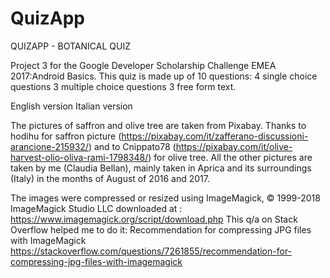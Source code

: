 # QuizApp
QUIZAPP - BOTANICAL QUIZ

Project 3 for the Google Developer Scholarship Challenge EMEA 2017:Android Basics.
This quiz is made up of 10 questions:
4 single choice questions
3 multiple choice questions
3 free form text.

English version
Italian version

The pictures of saffron and olive tree are taken from Pixabay.
Thanks to hodihu for saffron picture (https://pixabay.com/it/zafferano-discussioni-arancione-215932/) and 
to Cnippato78 (https://pixabay.com/it/olive-harvest-olio-oliva-rami-1798348/) for olive tree.
All the other pictures are taken by me (Claudia Bellan), mainly taken in Aprica and its surroundings (Italy) in the months of August of 2016 and 2017.

The images were compressed or resized using ImageMagick, © 1999-2018 ImageMagick Studio LLC downloaded at :
https://www.imagemagick.org/script/download.php
This q/a on Stack Overflow helped me to do it:
Recommendation for compressing JPG files with ImageMagick
https://stackoverflow.com/questions/7261855/recommendation-for-compressing-jpg-files-with-imagemagick
